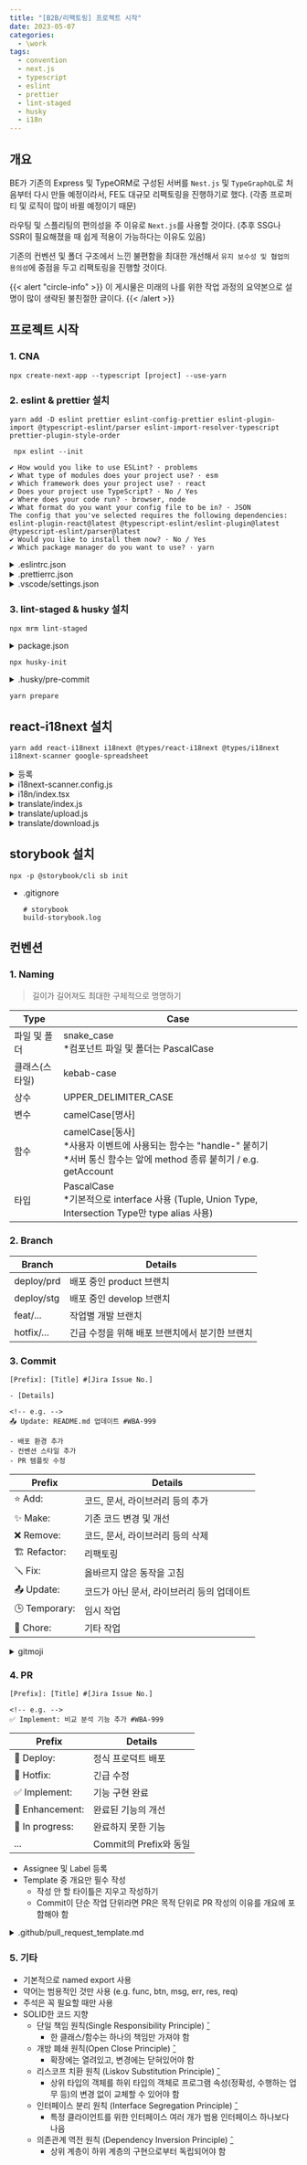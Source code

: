 ```yaml
---
title: "[B2B/리팩토링] 프로젝트 시작"
date: 2023-05-07
categories:
  - \work
tags:
  - convention
  - next.js
  - typescript
  - eslint
  - prettier
  - lint-staged
  - husky
  - i18n
---
```


## 개요

BE가 기존의 Express 및 TypeORM로 구성된 서버를 `Nest.js` 및 `TypeGraphQL`로 처음부터 다시 만들 예정이라서, FE도 대규모 리팩토링을 진행하기로 했다. (각종 프로퍼티 및 로직이 많이 바뀔 예정이기 때문)

라우팅 및 스플리팅의 편의성을 주 이유로 `Next.js`를 사용할 것이다. (추후 SSG나 SSR이 필요해졌을 때 쉽게 적용이 가능하다는 이유도 있음)

기존의 컨벤션 및 폴더 구조에서 느낀 불편함을 최대한 개선해서 `유지 보수성 및 협업의 용의성`에 중점을 두고 리팩토링을 진행할 것이다.

{{< alert "circle-info" >}}
이 게시물은 미래의 나를 위한 작업 과정의 요약본으로 설명이 많이 생략된 불친절한 글이다.
{{< /alert >}}

## 프로젝트 시작

### 1. CNA

```
npx create-next-app --typescript [project] --use-yarn
```

### 2. eslint & prettier 설치

```
yarn add -D eslint prettier eslint-config-prettier eslint-plugin-import @typescript-eslint/parser eslint-import-resolver-typescript prettier-plugin-style-order
```

```
 npx eslint --init
```

```
✔ How would you like to use ESLint? · problems
✔ What type of modules does your project use? · esm
✔ Which framework does your project use? · react
✔ Does your project use TypeScript? · No / Yes
✔ Where does your code run? · browser, node
✔ What format do you want your config file to be in? · JSON
The config that you've selected requires the following dependencies:
eslint-plugin-react@latest @typescript-eslint/eslint-plugin@latest @typescript-eslint/parser@latest
✔ Would you like to install them now? · No / Yes
✔ Which package manager do you want to use? · yarn
```

<details>
<summary>.eslintrc.json</summary>
<div markdown="1">

```json
{
  "env": {
    "browser": true,
    "es2021": true,
    "node": true
  },
  "extends": [
    "eslint:recommended",
    "plugin:react/recommended",
    "plugin:@typescript-eslint/recommended",
    "plugin:import/typescript",
    "plugin:import/recommended",
    "prettier"
  ],
  "overrides": [],
  "parser": "@typescript-eslint/parser",
  "parserOptions": {
    "ecmaVersion": "latest",
    "sourceType": "module"
  },
  "plugins": ["react", "react-hooks", "@typescript-eslint"],
  "settings": {
    "import/parsers": {
      "@typescript-eslint/parser": [".ts", ".tsx"]
    }
  },
  "rules": {
    "react/react-in-jsx-scope": 0,
    "import/no-unresolved": 0,
    "react-hooks/rules-of-hooks": 2,
    "react-hooks/exhaustive-deps": 2,
    "import/no-named-as-default-member": 0,
    "import/order": [
      "error",
      {
        "groups": [
          "builtin",
          "external",
          "internal",
          ["parent", "sibling", "index"],
          "type",
          "unknown"
        ],
        "pathGroups": [
          {
            "pattern": "./*.scss",
            "group": "type",
            "position": "after"
          }
        ],
        "alphabetize": {
          "order": "asc",
          "caseInsensitive": true
        },
        "newlines-between": "always"
      }
    ]
  }
}
```

</div>
</details>

<details>
<summary>.prettierrc.json</summary>
<div markdown="1">

```json
{
  "arrowParens": "always",
  "bracketSpacing": true,
  "htmlWhitespaceSensitivity": "css",
  "insertPragma": false,
  "jsxBracketSameLine": false,
  "jsxSingleQuote": false,
  "printWidth": 80,
  "proseWrap": "preserve",
  "quoteProps": "as-needed",
  "requirePragma": false,
  "semi": true,
  "singleQuote": false,
  "tabWidth": 2,
  "trailingComma": "all",
  "useTabs": false,
  "vueIndentScriptAndStyle": false
}
```

</div>
</details>

<details>
<summary>.vscode/settings.json</summary>
<div markdown="1">

```json
{
  "editor.codeActionsOnSave": {
    "source.fixAll.eslint": true
  },
  "editor.formatOnSave": true,
  "editor.defaultFormatter": "esbenp.prettier-vscode",
  "css.lint.unknownAtRules": "ignore"
}
```

</div>
</details>

### 3. lint-staged & husky 설치

```
npx mrm lint-staged
```

<details>
<summary>package.json</summary>
<div markdown="1">

```json
 "lint-staged": {
   "*.{js,jsx,ts,tsx,,css,md}": [
     "prettier --write",
     "eslint --fix"
   ]
 }
```

</div>
</details>

```
npx husky-init
```

<details>
<summary>.husky/pre-commit</summary>
<div markdown="1">

```
#!/usr/bin/env sh
. "$(dirname -- "$0")/_/husky.sh"

yarn lint-staged

```

</div>
</details>

```
yarn prepare
```

## react-i18next 설치

```
yarn add react-i18next i18next @types/react-i18next @types/i18next i18next-scanner google-spreadsheet
```

<details>
<summary>등록</summary>
<div markdown="1">

1. https://console.cloud.google.com/apis/dashboard
2. 사용자 인증 정보(Credentials) -> 사용자 인증 정보 만들기(CREATE CREDENTIALS) -> 서비스 계정(Service account)
3. 서비스 계정(Service Accounts)에서 방금 생성한 계정 클릭
   - 키(KEYS) 탭에서 JSON 파일로 새 키 만들기
   - 세부정보(DETAILS) 탭에서 이메일 복사 후 구글 스프레드 시트에서 공유 설정

- .gitignore

  ```.gitignore
  # i18n
  translate/.credentials
  ```

- .credentials/index.js

  ```js
  module.exports = {
    CREDS: /* 키(KEYS) 탭에서 만든 JSON 파일 */,
    SHEET_DOC_ID: /* 공유 시트의 문서 아이디 */,
    SHEET_ID: /* 공유 시트의 시트 아이디 */,
  };
  ```

</div>
</details>

<details>
<summary>i18next-scanner.config.js</summary>
<div markdown="1">

```js
/* eslint-disable import/order */
/* eslint-disable no-undef */
/* eslint-disable @typescript-eslint/no-var-requires */
const fs = require("fs");
const path = require("path");
const typescript = require("typescript");

const COMMON_EXTENSIONS = "/**/*.{js,jsx,ts,tsx,vue,html}";

module.exports = {
  input: [
    `./pages/${COMMON_EXTENSIONS}`,
    `./@apis/${COMMON_EXTENSIONS}`,
    `./@components/${COMMON_EXTENSIONS}`,
    `./@hooks/${COMMON_EXTENSIONS}`,
    `./@recoils/${COMMON_EXTENSIONS}`,
    `./@utils/${COMMON_EXTENSIONS}`,
  ],
  options: {
    debug: true,
    removeUnusedKeys: true,
    defaultLng: "ko-KR",
    //*i18n: 언어 추가 시 작성 필요
    lngs: ["ko-KR", "ko-KR", "en-US", "ja-JP", "vi-VN", "es-ES"],
    func: {
      list: ["i18n.t", "$i18n.t"],
      extensions: [".js", ".jsx"],
    },
    trans: {
      component: "Trans",
      i18nKey: "i18nKey",
      defaultsKey: "defaults",
      extensions: [".js", ".jsx"],
      fallbackKey: function (ns, value) {
        return value;
      },
      acorn: {
        ecmaVersion: 10,
        sourceType: "module",
      },
    },
    resource: {
      loadPath: path.join(__dirname, "/i18n/locales/{{lng}}/{{ns}}.json"),
      savePath: path.join(__dirname, "/i18n/locales/{{lng}}/{{ns}}.json"),
    },
    defaultValue(lng, ns, key) {
      const keyAsDefaultValue = ["ko-KR"];
      if (keyAsDefaultValue.includes(lng)) {
        const separator = "html";
        const value = key.includes(separator) ? "" : key;
        return value;
      }
      return "";
    },
    keySeparator: false,
    nsSeparator: false,
    prefix: "{{",
    suffix: "}}",
  },
  transform: (function typescriptTransform(
    options = {
      tsOptions: {
        target: "es2018",
      },
      extensions: [".ts", ".tsx"],
    }
  ) {
    return function transform(file, enc, done) {
      const { base, ext } = path.parse(file.path);

      if (
        options.extensions.includes(ext) &&
        !base.endsWith(".d.ts") &&
        base.indexOf("reportWebVitals.ts") === -1
      ) {
        const content = fs.readFileSync(file.path, enc);

        const { outputText } = typescript.transpileModule(content, {
          compilerOptions: options.tsOptions,
          fileName: path.basename(file.path),
        });

        this.parser.parseTransFromString(outputText);
        this.parser.parseFuncFromString(outputText);
      }

      done();
    };
  })({
    extensions: [".tsx", ".ts"],
    tsOptions: {
      target: "es5",
      module: "esnext",
    },
  }),
};
```

- `input`과 `options.resource`로 탐색 대상과 결과물 저장 위치 지정

</div>
</details>

<details>
<summary>i18n/index.tsx</summary>
<div markdown="1">

```js
import i18n from "i18next";
import { initReactI18next } from "react-i18next";

import enUS from "./locales/en-US/translation.json";
import esES from "./locales/es-ES/translation.json";
import jaJP from "./locales/ja-JP/translation.json";
import koKR from "./locales/ko-KR/translation.json";
import viVN from "./locales/vi-VN/translation.json";

export const LOCAL_CURRENT_LANGUAGE = "LOCAL_CURRENT_LANGUAGE";

//*i18n: 언어 추가 시 작성 필요
export type LanguageCode = keyof typeof RESOURCES;

export type LanguageName =
  | "한국어"
  | "English"
  | "日本語"
  | "Tiếng Việt"
  | "español";

export type LanguageInfo = [LanguageCode, LanguageName];

export const LANGUAGE_INFOS: LanguageInfo[] = [
  ["ko", "한국어"],
  ["en", "English"],
  ["ja", "日本語"],
  ["vi", "Tiếng Việt"],
  ["es", "español"],
];

const RESOURCES = {
  ko: { translation: koKR },
  en: { translation: enUS },
  ja: { translation: jaJP },
  vi: { translation: viVN },
  es: { translation: esES },
} as const;

const browserLanguage =
  typeof window !== "undefined"
    ? window.navigator.language.split("-")[0]
    : "en";

const userLanguage =
  typeof localStorage !== "undefined"
    ? localStorage.getItem(LOCAL_CURRENT_LANGUAGE) ?? browserLanguage
    : "en";

// eslint-disable-next-line import/no-named-as-default-member
i18n.use(initReactI18next).init({
  resources: RESOURCES,
  lng: userLanguage,
  fallbackLng: "en",
  debug: false,
  defaultNS: "translation",
  ns: "translation",
  keySeparator: false,
  interpolation: {
    escapeValue: true,
    alwaysFormat: true,
    format(value, format, lng) {
      if (format === "uppercase") return value.toUpperCase();
      if (typeof value === "number") return value.toLocaleString(lng);
      return value;
    },
  },
  react: {
    defaultTransParent: "div",
    transEmptyNodeValue: "",
    transSupportBasicHtmlNodes: true,
    transKeepBasicHtmlNodesFor: [
      "br",
      "strong",
      "i",
      "button",
      "a",
      "span",
      "div",
      "input",
    ],
    transWrapTextNodes: "",
  },
  nsSeparator: "=>", // default: ":"
  returnNull: false,
  returnEmptyString: false,
});

export default i18n;

export interface Ii18Next {
  // eslint-disable-next-line @typescript-eslint/ban-types
  t: (str: string, option?: Object) => string;
}

export const i18nextScanKey = (key: string): string => key;
```

</div>
</details>

<details>
<summary>translate/index.js</summary>
<div markdown="1">

```js
/* eslint-disable import/order */
/* eslint-disable no-undef */
/* eslint-disable @typescript-eslint/no-var-requires */
const { GoogleSpreadsheet } = require("google-spreadsheet");

const ENV = require("./.credentials/index.js");
const creds = require("./.credentials/" + ENV.CREDS);
const i18nextConfig = require("../i18next-scanner.config");

const spreadsheetDocId = ENV.SHEET_DOC_ID;
const ns = "translation";
const lngs = i18nextConfig.options.lngs;
const loadPath = i18nextConfig.options.resource.loadPath;
const localesPath = loadPath.replace("/{{lng}}/{{ns}}.json", "");
const rePluralPostfix = new RegExp(/_plural|_[\d]/g);
const sheetId = ENV.SHEET_ID;
const NOT_AVAILABLE_CELL = "_N/A";
//*i18n: 언어 추가 시 작성 필요
const columnKeyToHeader = {
  key: "key",
  "ko-KR": "ko-KR",
  "en-US": "en-US",
  "ja-JP": "ja-JP",
  "vi-VN": "vi-VN",
  "es-ES": "es-ES",
};

async function loadSpreadsheet() {
  // eslint-disable-next-line no-console
  console.info(
    "\u001B[32m",
    "=====================================================================================================================\n",
    "# i18next auto-sync using Spreadsheet\n\n",
    "  * Download translation resources from Spreadsheet and make /src/i18n/locales/{{lng}}/{{ns}}.json\n",
    "  * Upload translation resources to Spreadsheet.\n\n",
    `The Spreadsheet for translation is here (\u001B[34mhttps://docs.google.com/spreadsheets/d/${spreadsheetDocId}/#gid=${sheetId}\u001B[0m)\n`,
    "=====================================================================================================================",
    "\u001B[0m"
  );

  const doc = new GoogleSpreadsheet(spreadsheetDocId);

  await doc.useServiceAccountAuth(creds);

  await doc.loadInfo();

  return doc;
}

function getPureKey(key = "") {
  return key.replace(rePluralPostfix, "");
}

module.exports = {
  localesPath,
  loadSpreadsheet,
  getPureKey,
  ns,
  lngs,
  sheetId,
  columnKeyToHeader,
  NOT_AVAILABLE_CELL,
};
```

</div>
</details>

<details>
<summary>translate/upload.js</summary>
<div markdown="1">

```js
/* eslint-disable no-undef */
/* eslint-disable @typescript-eslint/no-var-requires */
const fs = require("fs");

const {
  loadSpreadsheet,
  localesPath,
  getPureKey,
  ns,
  lngs,
  sheetId,
  columnKeyToHeader,
  NOT_AVAILABLE_CELL,
} = require("./index");

//*i18n: 언어 추가 시 작성 필요
const headerValues = ["key", "ko-KR", "en-US", "ja-JP", "vi-VN", "es-ES"];

async function addNewSheet(doc, title, sheetId) {
  const sheet = await doc.addSheet({
    sheetId,
    title,
    headerValues,
  });

  return sheet;
}

async function updateTranslationsFromKeyMapToSheet(doc, keyMap) {
  const title = "B2Bv2";
  let sheet = doc.sheetsById[sheetId];
  if (!sheet) {
    sheet = await addNewSheet(doc, title, sheetId);
  }

  const rows = await sheet.getRows();

  const exsitKeys = {};
  const addedRows = [];
  rows.forEach((row) => {
    const key = row[columnKeyToHeader.key];
    if (keyMap[key]) {
      exsitKeys[key] = true;
    }
  });

  for (const [key, translations] of Object.entries(keyMap)) {
    if (!exsitKeys[key]) {
      const row = {
        [columnKeyToHeader.key]: key,
        ...Object.keys(translations).reduce((result, lng) => {
          const header = columnKeyToHeader[lng];
          result[header] = translations[lng];

          return result;
        }, {}),
      };

      addedRows.push(row);
    }
  }

  await sheet.addRows(addedRows);
}

function toJson(keyMap) {
  const json = {};

  Object.entries(keyMap).forEach(([, keysByPlural]) => {
    for (const [keyWithPostfix, translations] of Object.entries(keysByPlural)) {
      json[keyWithPostfix] = {
        ...translations,
      };
    }
  });

  return json;
}

function gatherKeyMap(keyMap, lng, json) {
  for (const [keyWithPostfix, translated] of Object.entries(json)) {
    const key = getPureKey(keyWithPostfix);

    if (!keyMap[key]) {
      keyMap[key] = {};
    }

    const keyMapWithLng = keyMap[key];
    if (!keyMapWithLng[keyWithPostfix]) {
      keyMapWithLng[keyWithPostfix] = lngs.reduce((initObj, lng) => {
        initObj[lng] = NOT_AVAILABLE_CELL;

        return initObj;
      }, {});
    }

    keyMapWithLng[keyWithPostfix][lng] = translated;
  }
}

async function updateSheetFromJson() {
  const doc = await loadSpreadsheet();

  fs.readdir(localesPath, (error, lngs) => {
    if (error) {
      throw error;
    }

    const keyMap = {};

    lngs.forEach((lng) => {
      const localeJsonFilePath = `${localesPath}/${lng}/${ns}.json`;

      // eslint-disable-next-line no-sync
      const json = fs.readFileSync(localeJsonFilePath, "utf8");

      gatherKeyMap(keyMap, lng, JSON.parse(json));
    });

    updateTranslationsFromKeyMapToSheet(doc, toJson(keyMap));
  });
}

updateSheetFromJson();
```

</div>
</details>

<details>
<summary>translate/download.js</summary>
<div markdown="1">

```js
/* eslint-disable no-undef */
/* eslint-disable @typescript-eslint/no-var-requires */
const fs = require("fs");

const mkdirp = require("mkdirp");

const {
  loadSpreadsheet,
  localesPath,
  ns,
  lngs,
  sheetId,
  columnKeyToHeader,
  NOT_AVAILABLE_CELL,
} = require("./index");

/**
 * fetch translations from google spread sheet and transform to json
 * @param {GoogleSpreadsheet} doc GoogleSpreadsheet document
 * @returns [object] translation map
 * {
 *   "ko-KR": {
 *     "key": "value"
 *   },
 *   "en-US": {
 *     "key": "value"
 *   },
 * }
 */
async function fetchTranslationsFromSheetToJson(doc) {
  const sheet = doc.sheetsById[sheetId];
  if (!sheet) {
    return {};
  }

  const lngsMap = {};
  const rows = await sheet.getRows();

  rows.forEach((row) => {
    const key = row[columnKeyToHeader.key];
    lngs.forEach((lng) => {
      const translation = row[columnKeyToHeader[lng]];
      if (translation === NOT_AVAILABLE_CELL) {
        return;
      }

      if (!lngsMap[lng]) {
        lngsMap[lng] = {};
      }

      lngsMap[lng][key] = translation || "";
    });
  });

  return lngsMap;
}

function checkAndMakeLocaleDir(dirPath, subDirs) {
  return new Promise((resolve) => {
    subDirs.forEach((subDir, index) => {
      mkdirp(`${dirPath}/${subDir}`, (err) => {
        if (err) {
          throw err;
        }

        if (index === subDirs.length - 1) {
          resolve();
        }
      });
    });
  });
}

async function updateJsonFromSheet() {
  await checkAndMakeLocaleDir(localesPath, lngs);

  const doc = await loadSpreadsheet();
  const lngsMap = await fetchTranslationsFromSheetToJson(doc);

  fs.readdir(localesPath, (error, lngs) => {
    if (error) {
      throw error;
    }

    lngs.forEach((lng) => {
      const localeJsonFilePath = `${localesPath}/${lng}/${ns}.json`;

      const jsonString = JSON.stringify(lngsMap[lng], null, 2);

      fs.writeFile(localeJsonFilePath, jsonString, "utf8", (err) => {
        if (err) {
          throw err;
        }
      });
    });
  });
}

updateJsonFromSheet();
```

</div>
</details>

## storybook 설치

```
npx -p @storybook/cli sb init
```

- .gitignore

  ```
  # storybook
  build-storybook.log
  ```

## 컨벤션

### 1. Naming

> 길이가 길어져도 최대한 구체적으로 명명하기

| Type           | Case                                                                                                                                    |
| -------------- | --------------------------------------------------------------------------------------------------------------------------------------- |
| 파일 및 폴더   | snake_case<br/>\*컴포넌트 파일 및 폴더는 PascalCase                                                                                     |
| 클래스(스타일) | kebab-case                                                                                                                              |
| 상수           | UPPER_DELIMITER_CASE                                                                                                                    |
| 변수           | camelCase[명사]                                                                                                                         |
| 함수           | camelCase[동사]<br/>\*사용자 이벤트에 사용되는 함수는 "handle-" 붙히기<br/>\*서버 통신 함수는 앞에 method 종류 붙히기 / e.g. getAccount |
| 타입           | PascalCase<br/>\*기본적으로 interface 사용 (Tuple, Union Type, Intersection Type만 type alias 사용)                                     |

### 2. Branch

| Branch     | Details                                        |
| ---------- | ---------------------------------------------- |
| deploy/prd | 배포 중인 product 브랜치                       |
| deploy/stg | 배포 중인 develop 브랜치                       |
| feat/...   | 작업별 개발 브랜치                             |
| hotfix/…   | 긴급 수정을 위해 배포 브랜치에서 분기한 브랜치 |

### 3. Commit

```
[Prefix]: [Title] #[Jira Issue No.]

- [Details]

<!-- e.g. -->
📤 Update: README.md 업데이트 #WBA-999

- 배포 환경 추가
- 컨벤션 스타일 추가
- PR 템플릿 수정
```

| Prefix        | Details                                    |
| ------------- | ------------------------------------------ |
| ⭐️ Add:      | 코드, 문서, 라이브러리 등의 추가           |
| ✨ Make:      | 기존 코드 변경 및 개선                     |
| ❌ Remove:    | 코드, 문서, 라이브러리 등의 삭제           |
| 🏗 Refactor:   | 리팩토링                                   |
| 🪛 Fix:       | 옳바르지 않은 동작을 고침                  |
| 📤 Update:    | 코드가 아닌 문서, 라이브러리 등의 업데이트 |
| 🕒 Temporary: | 임시 작업                                  |
| 🧹 Chore:     | 기타 작업                                  |

<details>
<summary>gitmoji</summary>
<div markdown="1">

```json
"gitmoji.onlyUseCustomEmoji": true,
"gitmoji.outputType": "emoji",
"gitmoji.addCustomEmoji": [
  {
    "emoji": "⭐️ Add:",
    "code": ":add:",
    "description": "코드, 문서, 라이브러리 등의 추가"
  },
  {
    "emoji": "✨ Make:",
    "code": ":make:",
    "description": "기존 코드 변경 및 개선"
  },
  {
    "emoji": "❌ Remove:",
    "code": ":remove:",
    "description": "코드, 문서, 라이브러리 등의 삭제"
  },
  {
    "emoji": "🏗 Refactor:",
    "code": ":refactor:",
    "description": "리팩토링"
  },
  {
    "emoji": "🪛 Fix:",
    "code": ":fix:",
    "description": "옳바르지 않은 동작을 고침"
  },
  {
    "emoji": "📤 Update:",
    "code": ":update:",
    "description": "코드가 아닌 문서, 라이브러리 등의 업데이트"
  },
  {
    "emoji": "🕒 Temporary:",
    "code": ":Temporary:",
    "description": "임시 작업"
  },
  {
    "emoji": "🧹 Chore:",
    "code": ":chore:",
    "description": "기타 작업"
  }
],
```

</div>
</details>

### 4. PR

```
[Prefix]: [Title] #[Jira Issue No.]

<!-- e.g. -->
✅ Implement: 비교 분석 기능 추가 #WBA-999
```

| Prefix          | Details                |
| --------------- | ---------------------- |
| 🚀 Deploy:      | 정식 프로덕트 배포     |
| 🚨 Hotfix:      | 긴급 수정              |
| ✅ Implement:   | 기능 구현 완료         |
| 💫 Enhancement: | 완료된 기능의 개선     |
| 🚧 In progress: | 완료하지 못한 기능     |
| ...             | Commit의 Prefix와 동일 |

- Assignee 및 Label 등록
- Template 중 개요만 필수 작성
  - 작성 안 할 타이틀은 지우고 작성하기
  - Commit이 단순 작업 단위라면 PR은 목적 단위로 PR 작성의 이유를 개요에 포함해야 함

<details>
<summary>.github/pull_request_template.md</summary>
<div markdown="1">

```md
<!-- # [Prefix]: [Title] #[Jira Issue No.] -->
<!-- # Assignee 및 Label 등록 -->
<!-- # Template 중 개요만 필수 작성 (작성 안 할 타이틀은 지우기) -->
<!-- # Prefix는 Label과 일치 -->

## 개요\*

## 작업 내용

## 변경 로직

## 사용방법

## 기타
```

</div>
</details>

### 5. 기타

- 기본적으로 named export 사용
- 약어는 범용적인 것만 사용 (e.g. func, btn, msg, err, res, req)
- 주석은 꼭 필요할 때만 사용
- SOLID한 코드 지향
  - 단일 책임 원칙(Single Responsibility Principle) [ˆ](https://ko.wikipedia.org/wiki/%EB%8B%A8%EC%9D%BC_%EC%B1%85%EC%9E%84_%EC%9B%90%EC%B9%99)
    - 한 클래스/함수는 하나의 책임만 가져야 함
  - 개방 폐쇄 원칙(Open Close Principle) [ˆ](https://ko.wikipedia.org/wiki/%EA%B0%9C%EB%B0%A9-%ED%8F%90%EC%87%84_%EC%9B%90%EC%B9%99)
    - 확장에는 열려있고, 변경에는 닫혀있어야 함
  - 리스코프 치환 원칙 (Liskov Substitution Principle) [ˆ](https://ko.wikipedia.org/wiki/%EB%A6%AC%EC%8A%A4%EC%BD%94%ED%94%84_%EC%B9%98%ED%99%98_%EC%9B%90%EC%B9%99)
    - 상위 타입의 객체를 하위 타입의 객체로 프로그램 속성(정확성, 수행하는 업무 등)의 변경 없이 교체할 수 있어야 함
  - 인터페이스 분리 원칙 (Interface Segregation Principle) [ˆ](https://ko.wikipedia.org/wiki/%EC%9D%B8%ED%84%B0%ED%8E%98%EC%9D%B4%EC%8A%A4_%EB%B6%84%EB%A6%AC_%EC%9B%90%EC%B9%99)
    - 특정 클라이언트를 위한 인터페이스 여러 개가 범용 인터페이스 하나보다 나음
  - 의존관계 역전 원칙 (Dependency Inversion Principle) [ˆ](https://ko.wikipedia.org/wiki/%EC%9D%98%EC%A1%B4%EA%B4%80%EA%B3%84_%EC%97%AD%EC%A0%84_%EC%9B%90%EC%B9%99)
    - 상위 계층이 하위 계층의 구현으로부터 독립되어야 함
